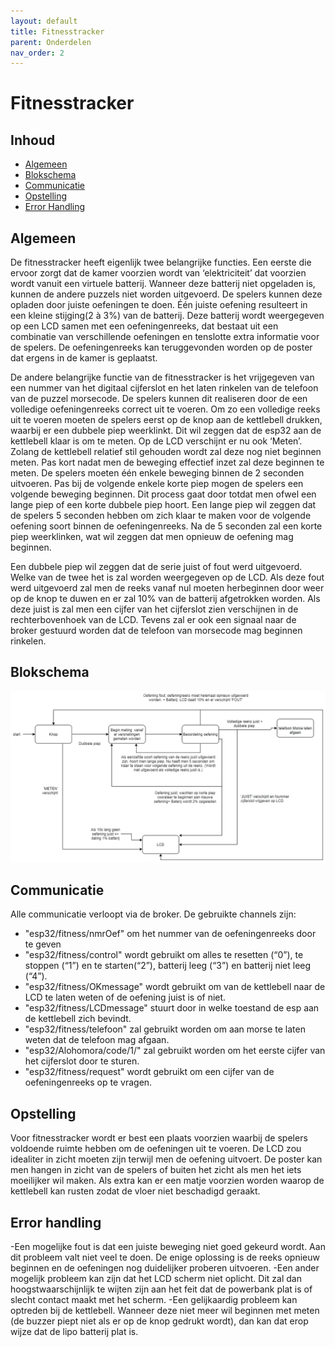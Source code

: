 ```yaml
---
layout: default
title: Fitnesstracker
parent: Onderdelen
nav_order: 2
---
```


# Fitnesstracker

## Inhoud

- [Algemeen](#Algemeen)
- [Blokschema](#Blokschema)
- [Communicatie](#Communicatie)
- [Opstelling](#Opstelling)
- [Error Handling](#Error-Handling)

## Algemeen
De fitnesstracker heeft eigenlijk twee belangrijke functies. Een eerste die ervoor zorgt dat de kamer voorzien wordt van ‘elektriciteit’ dat voorzien wordt vanuit een virtuele batterij. Wanneer deze batterij niet opgeladen is, kunnen de andere puzzels niet worden uitgevoerd. De spelers kunnen deze opladen door juiste oefeningen te doen. Één juiste oefening resulteert in een kleine stijging(2 à 3%) van de batterij. Deze batterij wordt weergegeven op een LCD samen met een oefeningenreeks, dat bestaat uit een combinatie van verschillende oefeningen en tenslotte extra informatie voor de spelers. De oefeningenreeks kan teruggevonden worden op de poster dat ergens in de kamer is geplaatst. 

De andere belangrijke functie van de fitnesstracker is het vrijgegeven van een nummer van het digitaal cijferslot en het laten rinkelen van de telefoon van de puzzel morsecode. De spelers kunnen dit realiseren door de een volledige oefeningenreeks correct uit te voeren. Om zo een volledige reeks uit te voeren moeten de spelers eerst op de knop aan de kettlebell drukken, waarbij er een dubbele piep weerklinkt. Dit wil zeggen dat de esp32 aan de kettlebell klaar is om te meten. Op de LCD verschijnt er nu ook ‘Meten’. Zolang de kettlebell relatief stil gehouden wordt zal deze nog niet beginnen meten. Pas kort nadat men de beweging effectief inzet zal deze beginnen te meten. De spelers moeten één enkele beweging binnen de 2 seconden uitvoeren. Pas bij de volgende enkele korte piep mogen de spelers een volgende beweging beginnen. Dit process gaat door totdat men ofwel een lange piep  of een korte dubbele piep hoort. Een lange piep wil zeggen dat de spelers 5 seconden hebben om zich klaar te maken voor de volgende oefening soort binnen de oefeningenreeks. Na de 5 seconden zal een korte piep weerklinken, wat wil zeggen dat men opnieuw de oefening mag beginnen. 

Een dubbele piep wil zeggen dat de serie juist of fout werd uitgevoerd. Welke van de twee het is zal worden weergegeven op de LCD. Als deze fout werd uitgevoerd zal men de reeks vanaf nul moeten herbeginnen door weer op de knop te duwen en er zal 10% van de batterij afgetrokken worden. Als deze juist is zal men een cijfer van het cijferslot zien verschijnen in de rechterbovenhoek van de LCD. Tevens zal er ook een signaal naar de broker gestuurd worden dat de telefoon van morsecode mag beginnen rinkelen.

## Blokschema
![Blokschema](Blokschema.png)

## Communicatie
Alle communicatie verloopt via de broker. De gebruikte channels zijn:
- "esp32/fitness/nmrOef" om het nummer van de oefeningenreeks door te geven
- "esp32/fitness/control" wordt gebruikt om alles te resetten (“0”), te stoppen (“1”) en te starten(“2”), batterij leeg (“3”) en batterij niet leeg (“4”).
- "esp32/fitness/OKmessage" wordt gebruikt om van de kettlebell naar de LCD te laten weten of de oefening juist is of niet.
- "esp32/fitness/LCDmessage" stuurt door in welke toestand de esp aan de kettlebell zich bevindt.
- "esp32/fitness/telefoon" zal gebruikt worden om aan morse te laten weten dat de telefoon mag afgaan.
- "esp32/Alohomora/code/1/" zal gebruikt worden om het eerste cijfer van het cijferslot door te sturen.
- "esp32/fitness/request" wordt gebruikt om een cijfer van de oefeningenreeks op te vragen.
## Opstelling
Voor fitnesstracker wordt er best een plaats voorzien waarbij de spelers voldoende ruimte hebben om de oefeningen uit te voeren. De LCD zou idealiter in zicht moeten zijn terwijl men de oefening uitvoert. De poster kan men hangen in zicht van de spelers of buiten het zicht als men het iets moeilijker wil maken. Als extra kan er een matje voorzien worden waarop de kettlebell kan rusten zodat de vloer niet beschadigd geraakt.
## Error handling
-Een mogelijke fout is dat een juiste beweging niet goed gekeurd wordt. Aan dit probleem valt niet veel te doen. De enige oplossing is de reeks opnieuw beginnen en de oefeningen nog duidelijker proberen uitvoeren.
-Een ander mogelijk probleem kan zijn dat het LCD scherm niet oplicht. Dit zal dan hoogstwaarschijnlijk te wijten zijn aan het feit dat de powerbank plat is of slecht contact maakt met het scherm. 
-Een gelijkaardig probleem kan optreden bij de kettlebell. Wanneer deze niet meer wil beginnen met meten (de buzzer piept niet als er op de knop gedrukt wordt), dan kan dat erop wijze dat de lipo batterij plat is. 

